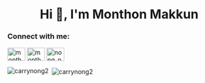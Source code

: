 <h1 align="center">Hi 👋, I'm Monthon Makkun</h1>
<h3 align="left">Connect with me:</h3>
<p align="left">
<a href="https://linkedin.com/in/monthon-mukkun-b76125215" target="blank"><img align="center" src="https://raw.githubusercontent.com/rahuldkjain/github-profile-readme-generator/master/src/images/icons/Social/linked-in-alt.svg" alt="monthon-makkun-b76125215" height="30" width="40" /></a>
<a href="https://fb.com/monthon.makkun" target="blank"><img align="center" src="https://raw.githubusercontent.com/rahuldkjain/github-profile-readme-generator/master/src/images/icons/Social/facebook.svg" alt="monthon.mukkun" height="30" width="40" /></a>
<a href="https://instagram.com/nong_nna" target="blank"><img align="center" src="https://raw.githubusercontent.com/rahuldkjain/github-profile-readme-generator/master/src/images/icons/Social/instagram.svg" alt="nong_nna" height="30" width="40" /></a>
</p>

<p><img align="left" src="https://github-readme-stats.vercel.app/api/top-langs?username=carrynong2&show_icons=true&locale=en&layout=compact" alt="carrynong2" /></p>

<p>&nbsp;<img align="center" src="https://github-readme-stats.vercel.app/api?username=carrynong2&show_icons=true&locale=en" alt="carrynong2" /></p>
